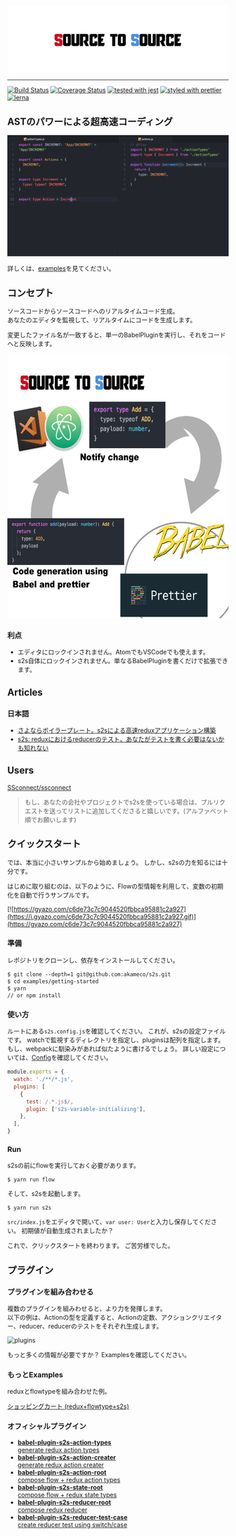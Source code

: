 [![s2s](https://github.com/akameco/logos/blob/master/s2s/s2s-logo.png?raw=true)](https://github.com/akameco/s2s)

<hr>

[![Build Status](https://travis-ci.org/akameco/s2s.svg?branch=master)](https://travis-ci.org/akameco/s2s)
[![Coverage Status](https://coveralls.io/repos/github/akameco/s2s/badge.svg?branch=master)](https://coveralls.io/github/akameco/s2s?branch=master)
[![tested with jest](https://img.shields.io/badge/tested_with-jest-99424f.svg)](https://github.com/facebook/jest)
[![styled with prettier](https://img.shields.io/badge/styled_with-prettier-ff69b4.svg)](https://github.com/prettier/prettier)
[![lerna](https://img.shields.io/badge/maintained%20with-lerna-cc00ff.svg)](https://lernajs.io/)

## ASTのパワーによる超高速コーディング

<img src="https://raw.githubusercontent.com/akameco/s2s-examples/master/media/demo.gif" />

詳しくは、[examples](https://github.com/akameco/s2s/tree/master/examples)を見てください。

## コンセプト
ソースコードからソースコードへのリアルタイムコード生成。  
あなたのエディタを監視して、リアルタイムにコードを生成します。

変更したファイル名が一致すると、単一のBabelPluginを実行し、それをコードへと反映します。

<img src="https://github.com/akameco/logos/blob/master/s2s/s2s-concept.png?raw=true" height=600 />

### 利点

- エディタにロックインされません。AtomでもVSCodeでも使えます。
- s2s自体にロックインされません。単なるBabelPluginを書くだけで拡張できます。


## Articles
### 日本語

- [さよならボイラープレート。s2sによる高速reduxアプリケーション構築](https://qiita.com/akameco/items/e1489c6bbf3439ec6ca4)
- [s2s: reduxにおけるreducerのテスト。あなたがテストを書く必要はないかも知れない](https://qiita.com/akameco/items/66a2232df0e95e5bfe31)


## Users
[SSconnect/ssconnect]( https://github.com/SSconnect/ssconnect)

> もし、あなたの会社やプロジェクトでs2sを使っている場合は、プルリクエストを送ってリストに追加してくださると嬉しいです。(アルファベット順でお願いします)

## クイックスタート
では、本当に小さいサンプルから始めましょう。
しかし、s2sの力を知るには十分です。

はじめに取り組むのは、以下のように、Flowの型情報を利用して、変数の初期化を自動で行うサンプルです。

[![https://gyazo.com/c6de73c7c9044520fbbca95881c2a927](https://i.gyazo.com/c6de73c7c9044520fbbca95881c2a927.gif)](https://gyazo.com/c6de73c7c9044520fbbca95881c2a927)

### 準備

レポジトリをクローンし、依存をインストールしてください。

```
$ git clone --depth=1 git@github.com:akameco/s2s.git
$ cd examples/getting-started
$ yarn
// or npm install
```

### 使い方

ルートにある`s2s.config.js`を確認してください。
これが、s2sの設定ファイルです。
watchで監視するディレクトリを指定し、pluginsは配列を指定します。
もし、webpackに馴染みがあれば似たように書けるでしょう。
詳しい設定については、[Config](https://github.com/akameco/s2s/tree/master/docs/ja/config.md)を確認してください。

```js
module.exports = {
  watch: './**/*.js',
  plugins: [
    {
      test: /.*.js$/,
      plugin: ['s2s-variable-initializing'],
    },
  ],
}
```

### Run

s2sの前にflowを実行しておく必要があります。

```
$ yarn run flow
```

そして、s2sを起動します。

```
$ yarn run s2s
```

`src/index.js`をエディタで開いて、`var user: User`と入力し保存してください。
初期値が自動生成されましたか？

これで、クリックスタートを終わります。
ご苦労様でした。

## プラグイン
### プラグインを組み合わせる
複数のプラグインを組みわせると、より力を発揮します。  
以下の例は、Actionの型を定義すると、Actionの定数、アクションクリエイター、reducer、reducerのテストをそれぞれ生成します。

![plugins](https://camo.qiitausercontent.com/2b3fc744eda2c6e569f437d8006c765c78bc9f20/68747470733a2f2f71696974612d696d6167652d73746f72652e73332e616d617a6f6e6177732e636f6d2f302f31353331392f37306239386664642d373338622d646464322d663866352d3932343435353763643734322e676966)

もっと多くの情報が必要ですか？ Examplesを確認してください。

### もっとExamples

reduxとflowtypeを組み合わせた例。

[ショッピングカート (redux+flowtype+s2s)](https://github.com/akameco/s2s/tree/master/examples/shopping-cart)


### オフィシャルプラグイン

- [**babel-plugin-s2s-action-types**<br>generate redux action types](https://github.com/akameco/s2s/tree/master/packages/babel-plugin-s2s-action-types)
- [**babel-plugin-s2s-action-creater**<br>generate redux action creater](https://github.com/akameco/s2s/tree/master/packages/babel-plugin-s2s-action-creater)
- [**babel-plugin-s2s-action-root**<br>compose flow + redux action types](https://github.com/akameco/s2s/tree/master/packages/babel-plugin-s2s-action-root)
- [**babel-plugin-s2s-state-root**<br>compose flow + redux state types](https://github.com/akameco/s2s/tree/master/packages/babel-plugin-s2s-state-root)
- [**babel-plugin-s2s-reducer-root**<br>compose redux reducer](https://github.com/akameco/s2s/tree/master/packages/babel-plugin-s2s-reducer-root)
- [**babel-plugin-s2s-reducer-test-case**<br>create reducer test using switch/case](https://github.com/akameco/s2s/tree/master/packages/babel-plugin-s2s-reducer-test-case)
